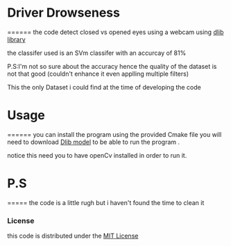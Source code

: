 # Driver Drowseness
======
the code detect closed vs opened eyes using a webcam using [dlib library](http://dlib.net/)


the classifer used is an SVm classifer with an accurcay of 81% 

P.S:I'm not so sure about the accuracy hence the quality of the dataset is not that good (couldn't enhance it even applling multiple filters)

This the only Dataset i could find at the time of developing the code

# Usage 
======
you can install the program using the provided Cmake file
you will need to download [Dlib model](http://dlib.net/files/shape_predictor_68_face_landmarks.dat.bz2)
to be able to run the program . 

notice this need you to have openCv installed in order to run it.
# P.S
=====
the code is a little rugh but i haven't found the time to clean it  

### License ###

this code  is distributed under the [MIT License](http://www.opensource.org/licenses/MIT)
